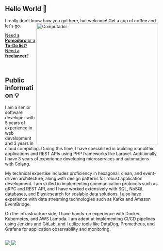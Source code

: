 ## Hello World 👋

I really don't know how you got here, but welcome! Get a cup of coffee and let's go.
<img src="https://raw.githubusercontent.com/MicaelliMedeiros/micaellimedeiros/master/image/computer-illustration.png" min-width="400px" max-width="400px" width="400px" align="right" alt="Computador">
<br/>

<a href="https://mypomolist.com/" target='_blank'>Need a **Pomodoro** or a **To-Do list**?</a>  
<a href="https://encontreja.net/" target='_blank'> Need a **freelancer**? </a>

<br/>

## Public information 💡

I am a senior software developer with 5 years of experience in web development and 3 years in cloud computing. During this time, I have specialized in building monolithic applications and REST APIs using PHP frameworks like Laravel. Additionally, I have 3 years of experience developing microservices and automations with Golang.

My technical expertise includes proficiency in hexagonal, clean, and event-driven architecture, along with design patterns for robust application development. I am skilled in implementing communication protocols such as gRPC and REST API, and I have worked extensively with SQL, NoSQL databases, and Elasticsearch for scalable data solutions. I also have experience with data streaming technologies such as Kafka and Amazon EventBridge.

On the infrastructure side, I have hands-on experience with Docker, Kubernetes, and AWS Lambda. I am adept at implementing CI/CD pipelines using Jenkins and GitLab, and I utilize tools like DataDog, Prometheus, and Grafana for application observability and monitoring.
<br/>

##
<div>
    <a target='_blank' href="https://www.linkedin.com/in/brayann-w-f-barbosa-017198126/">
        <img src="https://img.shields.io/badge/LinkedIn-0077B5?style=for-the-badge&logo=linkedin&logoColor=white">
    </a>
    <a href = "mailto:brayann.wheberth@gmail.com">
        <img src="https://img.shields.io/badge/Gmail-D14836?style=for-the-badge&logo=gmail&logoColor=white" target="_blank">
    </a>
</div>
